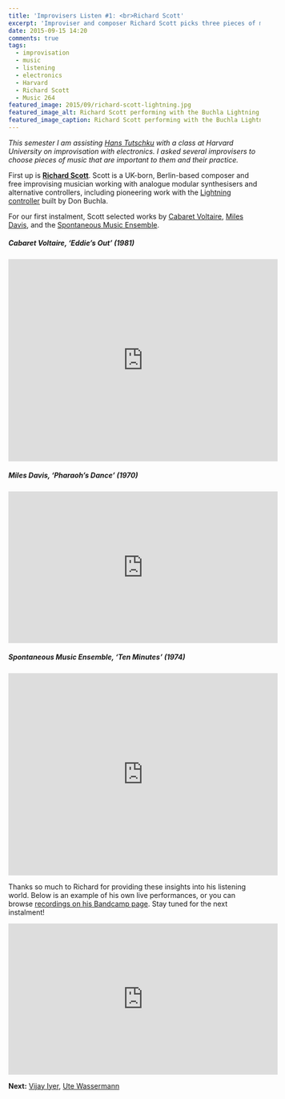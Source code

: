 ```yaml
---
title: 'Improvisers Listen #1: <br>Richard Scott'
excerpt: 'Improviser and composer Richard Scott picks three pieces of music important to him and his practice.'
date: 2015-09-15 14:20
comments: true
tags:
  - improvisation
  - music
  - listening
  - electronics
  - Harvard
  - Richard Scott
  - Music 264
featured_image: 2015/09/richard-scott-lightning.jpg
featured_image_alt: Richard Scott performing with the Buchla Lightning controller
featured_image_caption: Richard Scott performing with the Buchla Lightning
---
```


_This semester I am assisting [Hans Tutschku](http://www.tutschku.com/) with a class at Harvard University on improvisation with electronics. I asked several improvisers to choose pieces of music that are important to them and their practice._

First up is [**Richard Scott**](http://richard-scott.net/). Scott is a UK-born, Berlin-based composer and free improvising musician working with analogue modular synthesisers and alternative controllers, including pioneering work with the [Lightning controller](https://en.wikipedia.org/wiki/Buchla_Lightning) built by Don Buchla.

For our first instalment, Scott selected works by [Cabaret Voltaire](https://en.wikipedia.org/wiki/Cabaret_Voltaire_(band)), [Miles Davis](https://en.wikipedia.org/wiki/Miles_Davis), and the [Spontaneous Music Ensemble](https://en.wikipedia.org/wiki/Spontaneous_Music_Ensemble).

##### Cabaret Voltaire, ‘Eddie’s Out’&nbsp;(1981)

<p class="embed-container"><iframe width="538" height="404" src="https://www.youtube-nocookie.com/embed/2SrvPkR3geU?showinfo=0" frameborder="0" allowfullscreen></iframe></p>

##### Miles Davis, ‘Pharaoh’s Dance’&nbsp;(1970)

<p class="embed-container"><iframe width="538" height="303" src="https://www.youtube-nocookie.com/embed/ycSAGSO1AI0?list=PL94gOvpr5yt0fSZzCnnYWwUFF3evnG4x4&amp;showinfo=0" frameborder="0" allowfullscreen></iframe></p>

##### Spontaneous Music Ensemble, ‘Ten Minutes’&nbsp;(1974)

<p class="embed-container"><iframe width="538" height="404" src="https://www.youtube-nocookie.com/embed/5F6Ldik4sHg?showinfo=0" frameborder="0" allowfullscreen></iframe></p>

Thanks so much to Richard for providing these insights into his listening world. Below is an example of his own live performances, or you can browse [recordings on his Bandcamp page][487c25ca]. Stay tuned for the next instalment!

  [487c25ca]: https://richardscott.bandcamp.com/track/the-flight-of-the-great-snark "the flight of the great snark • richard scott"

<p class="embed-container"><iframe src="https://player.vimeo.com/video/116839370?title=0&byline=0&portrait=0" width="538" height="302" frameborder="0" webkitallowfullscreen mozallowfullscreen allowfullscreen></iframe></p>

**Next:** [Vijay Iyer][007d99d9], [Ute Wassermann][0bfd7af2]

  [007d99d9]: http://chrisswithinbank.net/2015/10/improvisers-listen-2-vijay-iyer/ "Improvisers Listen #2: Vijay Iyer"
  [0bfd7af2]: http://chrisswithinbank.net/2015/10/improvisers-listen-3-ute-wassermann/ "Improvisers Listen #3: Ute Wassermann"
